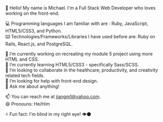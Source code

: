 👋 Hello! My name is Michael. I'm a Full Stack Web Developer who loves working on the front-end.

💻 Programming languages I am familiar with are : Ruby, JavaScript, HTML5/CSS3, and Python.</br>
⌨️ Technologies/Frameworks/Libraries I have used before are: Ruby on Rails, React.js, and PostgreSQL.</br>

🔭 I’m currently working on recreating my module 5 project using more HTML and CSS.</br>
🌱 I’m currently learning HTML5/CSS3 - specifically Sass/SCSS.</br>
👯 I’m looking to collaborate in the healthcare, productivity, and creativity related tech fields. </br>
🤔 I’m looking for help with front-end design.</br>
💬 Ask me about anything! </br>

📫 You can reach me at jiangm1@yahoo.com. </br>
😄 Pronouns: He/Him

⚡ Fun fact: I'm blind in my right eye! 👁️⚫

<!--
**jiangmichael1/jiangmichael1** is a ✨ _special_ ✨ repository because its `README.md` (this file) appears on your GitHub profile.



-->

